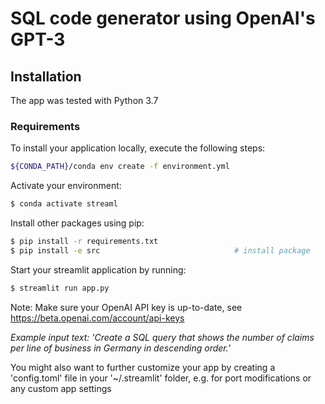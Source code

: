# SQL code generator using OpenAI's GPT-3 

## Installation

The app was tested with Python 3.7

### Requirements

To install your application locally, execute the following steps:

```bash
${CONDA_PATH}/conda env create -f environment.yml
```

Activate your environment:

```bash
$ conda activate streaml
```

Install other packages using pip:

```bash                                 
$ pip install -r requirements.txt          
$ pip install -e src                              # install package   
```

Start your streamlit application by running:

```bash                                 
$ streamlit run app.py
```
Note: Make sure your OpenAI API key is up-to-date, see https://beta.openai.com/account/api-keys 

*Example input text: 'Create a SQL query that shows the number of claims per line of business in Germany in descending order.'*

You might also want to further customize your app by creating a 'config.toml' file in your '~/.streamlit' folder, e.g. for port modifications or any custom app settings
